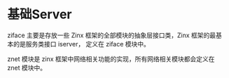 # 基础Server
ziface 主要是存放一些 Zinx 框架的全部模块的抽象层接口类，Zinx 框架的最基本的是服务类接口 iserver，
定义在 ziface 模块中。

znet 模块是 zinx 框架中网络相关功能的实现，所有网络相关模块都会定义在 znet 模块中。

